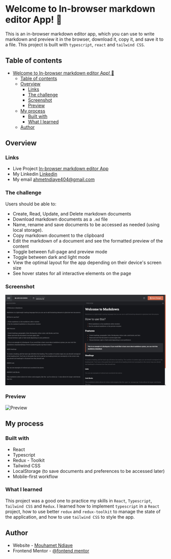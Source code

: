 # Welcome to In-browser markdown editor App! 🍃

This is an in-browser markdown editor app, which you can use to write markdown and preview it in the browser, download it, copy it, and save it to a file. This project is built with `typescript`, `react` and `tailwind CSS`.  

## Table of contents

- [Welcome to In-browser markdown editor App! 🍃](#welcome-to-in-browser-markdown-editor-app-)
  - [Table of contents](#table-of-contents)
  - [Overview](#overview)
    - [Links](#links)
    - [The challenge](#the-challenge)
    - [Screenshot](#screenshot)
    - [Preview](#preview)
  - [My process](#my-process)
    - [Built with](#built-with)
    - [What I learned](#what-i-learned)
  - [Author](#author)

## Overview

### Links

- Live Project [In-browser markdown editor App](https://mouhametnd-markdown-editor.netlify.app/)
- My Linkedin [Linkedin](https://www.linkedin.com/in/mouhametndiaye/)
- My email ahmetndiaye404@gmail.com


### The challenge

Users should be able to:

- Create, Read, Update, and Delete markdown documents
- Download markdown documents as a `.md` file
- Name, rename and save documents to be accessed as needed (using local storage).
- Copy markdown document to the clipboard
- Edit the markdown of a document and see the formatted preview of the content
- Toggle between full-page and preview mode
- Toggle between dark and light mode
- View the optimal layout for the app depending on their device's screen size
- See hover states for all interactive elements on the page


### Screenshot

![screenshot](https://github.com/remyboire/markdowneditor/blob/main/screenshot.jpg?raw=true)

### Preview

![Preview](./preview.gif)


## My process

### Built with

- React
- Typescript
- Redux - Toolkit
- Tailwind CSS
- LocalStorage (to save documents and preferences to be accessed later)
- Mobile-first workflow


### What I learned

This project was a good one to practice my skills in `React`, `Typescript`, `Tailwind CSS` and `Redux`. I learned how to implement `typescript` in a `React` project, how to use better `redux` and `redux-toolkit` to manage the state of the application, and how to use `tailwind CSS` to style the app.


## Author

- Website - [Mouhamet Ndiaye](https://mouhametnd.com/)
- Frontend Mentor - [@fontend mentor](https://frontendmentor.io/challenges/)